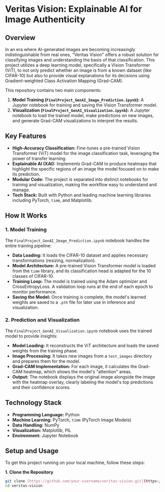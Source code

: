 # Veritas Vision: Explainable AI for Image Authenticity

## Overview

In an era where AI-generated images are becoming increasingly indistinguishable from real ones, "Veritas Vision" offers a robust solution for classifying images and understanding the basis of that classification. This project utilizes a deep learning model, specifically a Vision Transformer (ViT), to not only predict whether an image is from a known dataset (like CIFAR-10) but also to provide visual explanations for its decisions using Gradient-weighted Class Activation Mapping (Grad-CAM).

This repository contains two main components:

1.  **Model Training (`FinalProject_GenAI_Image_Prediction.ipynb`):** A Jupyter notebook for training and saving the Vision Transformer model.
2.  **Visualization (`FinalProject_GenAI_Visualization.ipynb`):** A Jupyter notebook to load the trained model, make predictions on new images, and generate Grad-CAM visualizations to interpret the results.

## Key Features

* **High-Accuracy Classification:** Fine-tunes a pre-trained Vision Transformer (ViT) model for the image classification task, leveraging the power of transfer learning.
* **Explainable AI (XAI):** Implements Grad-CAM to produce heatmaps that highlight the specific regions of an image the model focused on to make its prediction.
* **Modular Code:** The project is separated into distinct notebooks for training and visualization, making the workflow easy to understand and manage.
* **Tech Stack:** Built with Python and leading machine learning libraries including PyTorch, `timm`, and Matplotlib.

## How It Works

### 1. Model Training

The `FinalProject_GenAI_Image_Prediction.ipynb` notebook handles the entire training pipeline:

* **Data Loading:** It loads the CIFAR-10 dataset and applies necessary transformations (resizing, normalization).
* **Model Architecture:** A pre-trained Vision Transformer model is loaded from the `timm` library, and its classification head is adapted for the 10 classes of CIFAR-10.
* **Training Loop:** The model is trained using the Adam optimizer and CrossEntropyLoss. A validation loop runs at the end of each epoch to monitor performance.
* **Saving the Model:** Once training is complete, the model's learned weights are saved to a `.pth` file for later use in inference and visualization.

### 2. Prediction and Visualization

The `FinalProject_GenAI_Visualization.ipynb` notebook uses the trained model to provide insights:

* **Model Loading:** It reconstructs the ViT architecture and loads the saved weights from the training phase.
* **Image Processing:** It takes new images from a `test_images` directory and prepares them for the model.
* **Grad-CAM Implementation:** For each image, it calculates the Grad-CAM heatmap, which shows the model's "attention" areas.
* **Output:** The notebook displays the original image alongside the image with the heatmap overlay, clearly labeling the model's top predictions and their confidence scores.

## Technology Stack

* **Programming Language:** Python
* **Machine Learning:** PyTorch, `timm` (PyTorch Image Models)
* **Data Handling:** NumPy
* **Visualization:** Matplotlib, PIL
* **Environment:** Jupyter Notebook

## Setup and Usage

To get this project running on your local machine, follow these steps:

**1. Clone the Repository**

```bash
git clone [https://github.com/your-username/veritas-vision.git](https://github.com/your-username/veritas-vision.git)
cd veritas-vision

